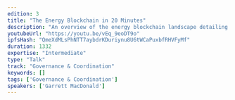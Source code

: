 ```yaml
---
edition: 3
title: "The Energy Blockchain in 20 Minutes"
description: "An overview of the energy blockchain landscape detailing the tech that is being built to accommodate energy data oracles + real world device interactions. What have we learned from using this technology on mission critical infrastructure where lives can be lost if decimals are out of place? Transmission lines can be blown and millions of $ in expenses for what would be an accounting error in financial applications? And most importantly, we will go over the grand vision of every energy consumption + production node on a network being a smart agent enabling next-day prediction of by-minute energy consumption so we can generate exactly 100% of our needs, no more."
youtubeUrl: "https://youtu.be/vEq_9eoDT9o"
ipfsHash: "QmeXdMLsPhNTT7aybdrKDuriynu8U6tWCaPuxbfRHVFyMf"
duration: 1332
expertise: "Intermediate"
type: "Talk"
track: "Governance & Coordination"
keywords: []
tags: ['Governance & Coordination']
speakers: ['Garrett MacDonald']
---
```

